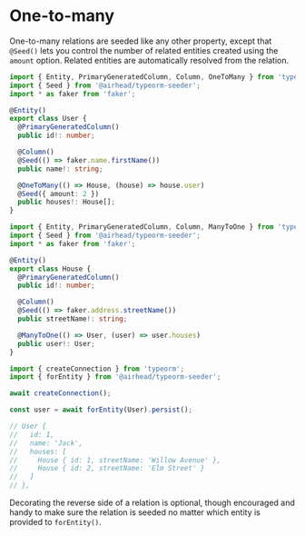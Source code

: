 # One-to-many

One-to-many relations are seeded like any other property, except that `@Seed()` lets you control the number of related
entities created using the `amount` option. Related entities are automatically resolved from the relation.

```typescript
import { Entity, PrimaryGeneratedColumn, Column, OneToMany } from 'typeorm';
import { Seed } from '@airhead/typeorm-seeder';
import * as faker from 'faker';

@Entity()
export class User {
  @PrimaryGeneratedColumn()
  public id!: number;

  @Column()
  @Seed(() => faker.name.firstName())
  public name!: string;

  @OneToMany(() => House, (house) => house.user)
  @Seed({ amount: 2 })
  public houses!: House[];
}
```

```typescript
import { Entity, PrimaryGeneratedColumn, Column, ManyToOne } from 'typeorm';
import { Seed } from '@airhead/typeorm-seeder';
import * as faker from 'faker';

@Entity()
export class House {
  @PrimaryGeneratedColumn()
  public id!: number;

  @Column()
  @Seed(() => faker.address.streetName())
  public streetName!: string;

  @ManyToOne(() => User, (user) => user.houses)
  public user!: User;
}
```

```typescript
import { createConnection } from 'typeorm';
import { forEntity } from '@airhead/typeorm-seeder';

await createConnection();

const user = await forEntity(User).persist();

// User {
//   id: 1,
//   name: 'Jack',
//   houses: [
//     House { id: 1, streetName: 'Willow Avenue' },
//     House { id: 2, streetName: 'Elm Street' }
//   ]
// },
```

Decorating the reverse side of a relation is optional, though encouraged and handy to make sure the relation is seeded
no matter which entity is provided to `forEntity()`.
